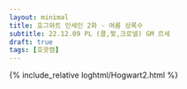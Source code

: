 ```yaml
---
layout: minimal
title: 호그와트 인세인 2화 - 여름 상록수
subtitle: 22.12.09 PL (콜,찢,크로넬) GM 르세
draft: true
tags: [호괏캠]
---
```


{% include_relative loghtml/Hogwart2.html %}
